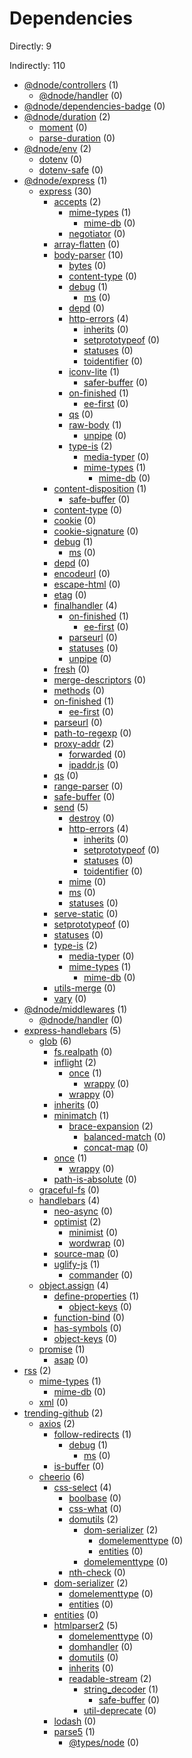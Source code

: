 # Dependencies

Directly: 9

Indirectly: 110

- [@dnode/controllers](https://www.npmjs.com/package/@dnode/controllers) (1)
  - [@dnode/handler](https://www.npmjs.com/package/@dnode/handler) (0)
- [@dnode/dependencies-badge](https://www.npmjs.com/package/@dnode/dependencies-badge) (0)
- [@dnode/duration](https://www.npmjs.com/package/@dnode/duration) (2)
  - [moment](https://www.npmjs.com/package/moment) (0)
  - [parse-duration](https://www.npmjs.com/package/parse-duration) (0)
- [@dnode/env](https://www.npmjs.com/package/@dnode/env) (2)
  - [dotenv](https://www.npmjs.com/package/dotenv) (0)
  - [dotenv-safe](https://www.npmjs.com/package/dotenv-safe) (0)
- [@dnode/express](https://www.npmjs.com/package/@dnode/express) (1)
  - [express](https://www.npmjs.com/package/express) (30)
    - [accepts](https://www.npmjs.com/package/accepts) (2)
      - [mime-types](https://www.npmjs.com/package/mime-types) (1)
        - [mime-db](https://www.npmjs.com/package/mime-db) (0)
      - [negotiator](https://www.npmjs.com/package/negotiator) (0)
    - [array-flatten](https://www.npmjs.com/package/array-flatten) (0)
    - [body-parser](https://www.npmjs.com/package/body-parser) (10)
      - [bytes](https://www.npmjs.com/package/bytes) (0)
      - [content-type](https://www.npmjs.com/package/content-type) (0)
      - [debug](https://www.npmjs.com/package/debug) (1)
        - [ms](https://www.npmjs.com/package/ms) (0)
      - [depd](https://www.npmjs.com/package/depd) (0)
      - [http-errors](https://www.npmjs.com/package/http-errors) (4)
        - [inherits](https://www.npmjs.com/package/inherits) (0)
        - [setprototypeof](https://www.npmjs.com/package/setprototypeof) (0)
        - [statuses](https://www.npmjs.com/package/statuses) (0)
        - [toidentifier](https://www.npmjs.com/package/toidentifier) (0)
      - [iconv-lite](https://www.npmjs.com/package/iconv-lite) (1)
        - [safer-buffer](https://www.npmjs.com/package/safer-buffer) (0)
      - [on-finished](https://www.npmjs.com/package/on-finished) (1)
        - [ee-first](https://www.npmjs.com/package/ee-first) (0)
      - [qs](https://www.npmjs.com/package/qs) (0)
      - [raw-body](https://www.npmjs.com/package/raw-body) (1)
        - [unpipe](https://www.npmjs.com/package/unpipe) (0)
      - [type-is](https://www.npmjs.com/package/type-is) (2)
        - [media-typer](https://www.npmjs.com/package/media-typer) (0)
        - [mime-types](https://www.npmjs.com/package/mime-types) (1)
          - [mime-db](https://www.npmjs.com/package/mime-db) (0)
    - [content-disposition](https://www.npmjs.com/package/content-disposition) (1)
      - [safe-buffer](https://www.npmjs.com/package/safe-buffer) (0)
    - [content-type](https://www.npmjs.com/package/content-type) (0)
    - [cookie](https://www.npmjs.com/package/cookie) (0)
    - [cookie-signature](https://www.npmjs.com/package/cookie-signature) (0)
    - [debug](https://www.npmjs.com/package/debug) (1)
      - [ms](https://www.npmjs.com/package/ms) (0)
    - [depd](https://www.npmjs.com/package/depd) (0)
    - [encodeurl](https://www.npmjs.com/package/encodeurl) (0)
    - [escape-html](https://www.npmjs.com/package/escape-html) (0)
    - [etag](https://www.npmjs.com/package/etag) (0)
    - [finalhandler](https://www.npmjs.com/package/finalhandler) (4)
      - [on-finished](https://www.npmjs.com/package/on-finished) (1)
        - [ee-first](https://www.npmjs.com/package/ee-first) (0)
      - [parseurl](https://www.npmjs.com/package/parseurl) (0)
      - [statuses](https://www.npmjs.com/package/statuses) (0)
      - [unpipe](https://www.npmjs.com/package/unpipe) (0)
    - [fresh](https://www.npmjs.com/package/fresh) (0)
    - [merge-descriptors](https://www.npmjs.com/package/merge-descriptors) (0)
    - [methods](https://www.npmjs.com/package/methods) (0)
    - [on-finished](https://www.npmjs.com/package/on-finished) (1)
      - [ee-first](https://www.npmjs.com/package/ee-first) (0)
    - [parseurl](https://www.npmjs.com/package/parseurl) (0)
    - [path-to-regexp](https://www.npmjs.com/package/path-to-regexp) (0)
    - [proxy-addr](https://www.npmjs.com/package/proxy-addr) (2)
      - [forwarded](https://www.npmjs.com/package/forwarded) (0)
      - [ipaddr.js](https://www.npmjs.com/package/ipaddr.js) (0)
    - [qs](https://www.npmjs.com/package/qs) (0)
    - [range-parser](https://www.npmjs.com/package/range-parser) (0)
    - [safe-buffer](https://www.npmjs.com/package/safe-buffer) (0)
    - [send](https://www.npmjs.com/package/send) (5)
      - [destroy](https://www.npmjs.com/package/destroy) (0)
      - [http-errors](https://www.npmjs.com/package/http-errors) (4)
        - [inherits](https://www.npmjs.com/package/inherits) (0)
        - [setprototypeof](https://www.npmjs.com/package/setprototypeof) (0)
        - [statuses](https://www.npmjs.com/package/statuses) (0)
        - [toidentifier](https://www.npmjs.com/package/toidentifier) (0)
      - [mime](https://www.npmjs.com/package/mime) (0)
      - [ms](https://www.npmjs.com/package/ms) (0)
      - [statuses](https://www.npmjs.com/package/statuses) (0)
    - [serve-static](https://www.npmjs.com/package/serve-static) (0)
    - [setprototypeof](https://www.npmjs.com/package/setprototypeof) (0)
    - [statuses](https://www.npmjs.com/package/statuses) (0)
    - [type-is](https://www.npmjs.com/package/type-is) (2)
      - [media-typer](https://www.npmjs.com/package/media-typer) (0)
      - [mime-types](https://www.npmjs.com/package/mime-types) (1)
        - [mime-db](https://www.npmjs.com/package/mime-db) (0)
    - [utils-merge](https://www.npmjs.com/package/utils-merge) (0)
    - [vary](https://www.npmjs.com/package/vary) (0)
- [@dnode/middlewares](https://www.npmjs.com/package/@dnode/middlewares) (1)
  - [@dnode/handler](https://www.npmjs.com/package/@dnode/handler) (0)
- [express-handlebars](https://www.npmjs.com/package/express-handlebars) (5)
  - [glob](https://www.npmjs.com/package/glob) (6)
    - [fs.realpath](https://www.npmjs.com/package/fs.realpath) (0)
    - [inflight](https://www.npmjs.com/package/inflight) (2)
      - [once](https://www.npmjs.com/package/once) (1)
        - [wrappy](https://www.npmjs.com/package/wrappy) (0)
      - [wrappy](https://www.npmjs.com/package/wrappy) (0)
    - [inherits](https://www.npmjs.com/package/inherits) (0)
    - [minimatch](https://www.npmjs.com/package/minimatch) (1)
      - [brace-expansion](https://www.npmjs.com/package/brace-expansion) (2)
        - [balanced-match](https://www.npmjs.com/package/balanced-match) (0)
        - [concat-map](https://www.npmjs.com/package/concat-map) (0)
    - [once](https://www.npmjs.com/package/once) (1)
      - [wrappy](https://www.npmjs.com/package/wrappy) (0)
    - [path-is-absolute](https://www.npmjs.com/package/path-is-absolute) (0)
  - [graceful-fs](https://www.npmjs.com/package/graceful-fs) (0)
  - [handlebars](https://www.npmjs.com/package/handlebars) (4)
    - [neo-async](https://www.npmjs.com/package/neo-async) (0)
    - [optimist](https://www.npmjs.com/package/optimist) (2)
      - [minimist](https://www.npmjs.com/package/minimist) (0)
      - [wordwrap](https://www.npmjs.com/package/wordwrap) (0)
    - [source-map](https://www.npmjs.com/package/source-map) (0)
    - [uglify-js](https://www.npmjs.com/package/uglify-js) (1)
      - [commander](https://www.npmjs.com/package/commander) (0)
  - [object.assign](https://www.npmjs.com/package/object.assign) (4)
    - [define-properties](https://www.npmjs.com/package/define-properties) (1)
      - [object-keys](https://www.npmjs.com/package/object-keys) (0)
    - [function-bind](https://www.npmjs.com/package/function-bind) (0)
    - [has-symbols](https://www.npmjs.com/package/has-symbols) (0)
    - [object-keys](https://www.npmjs.com/package/object-keys) (0)
  - [promise](https://www.npmjs.com/package/promise) (1)
    - [asap](https://www.npmjs.com/package/asap) (0)
- [rss](https://www.npmjs.com/package/rss) (2)
  - [mime-types](https://www.npmjs.com/package/mime-types) (1)
    - [mime-db](https://www.npmjs.com/package/mime-db) (0)
  - [xml](https://www.npmjs.com/package/xml) (0)
- [trending-github](https://www.npmjs.com/package/trending-github) (2)
  - [axios](https://www.npmjs.com/package/axios) (2)
    - [follow-redirects](https://www.npmjs.com/package/follow-redirects) (1)
      - [debug](https://www.npmjs.com/package/debug) (1)
        - [ms](https://www.npmjs.com/package/ms) (0)
    - [is-buffer](https://www.npmjs.com/package/is-buffer) (0)
  - [cheerio](https://www.npmjs.com/package/cheerio) (6)
    - [css-select](https://www.npmjs.com/package/css-select) (4)
      - [boolbase](https://www.npmjs.com/package/boolbase) (0)
      - [css-what](https://www.npmjs.com/package/css-what) (0)
      - [domutils](https://www.npmjs.com/package/domutils) (2)
        - [dom-serializer](https://www.npmjs.com/package/dom-serializer) (2)
          - [domelementtype](https://www.npmjs.com/package/domelementtype) (0)
          - [entities](https://www.npmjs.com/package/entities) (0)
        - [domelementtype](https://www.npmjs.com/package/domelementtype) (0)
      - [nth-check](https://www.npmjs.com/package/nth-check) (0)
    - [dom-serializer](https://www.npmjs.com/package/dom-serializer) (2)
      - [domelementtype](https://www.npmjs.com/package/domelementtype) (0)
      - [entities](https://www.npmjs.com/package/entities) (0)
    - [entities](https://www.npmjs.com/package/entities) (0)
    - [htmlparser2](https://www.npmjs.com/package/htmlparser2) (5)
      - [domelementtype](https://www.npmjs.com/package/domelementtype) (0)
      - [domhandler](https://www.npmjs.com/package/domhandler) (0)
      - [domutils](https://www.npmjs.com/package/domutils) (0)
      - [inherits](https://www.npmjs.com/package/inherits) (0)
      - [readable-stream](https://www.npmjs.com/package/readable-stream) (2)
        - [string_decoder](https://www.npmjs.com/package/string_decoder) (1)
          - [safe-buffer](https://www.npmjs.com/package/safe-buffer) (0)
        - [util-deprecate](https://www.npmjs.com/package/util-deprecate) (0)
    - [lodash](https://www.npmjs.com/package/lodash) (0)
    - [parse5](https://www.npmjs.com/package/parse5) (1)
      - [@types/node](https://www.npmjs.com/package/@types/node) (0)
